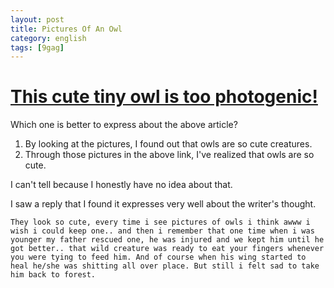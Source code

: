```yaml
---
layout: post
title: Pictures Of An Owl
category: english
tags: [9gag]
---
```


# [This cute tiny owl is too photogenic!][1]

Which one is better to express about the above article? 

 1. By looking at the pictures, I found out that owls are so cute creatures.
 2. Through those pictures in the above link, I've realized that owls are so cute.

I can't tell because I honestly have no idea about that.


I saw a reply that I found it expresses very well about the writer's thought.

```
They look so cute, every time i see pictures of owls i think awww i wish i could keep one.. and then i remember that one time when i was younger my father rescued one, he was injured and we kept him until he got better.. that wild creature was ready to eat your fingers whenever you were tying to feed him. And of course when his wing started to heal he/she was shitting all over place. But still i felt sad to take him back to forest.
```

[1]: http://9gag.com/gag/a0YweWL?ref=9g.m